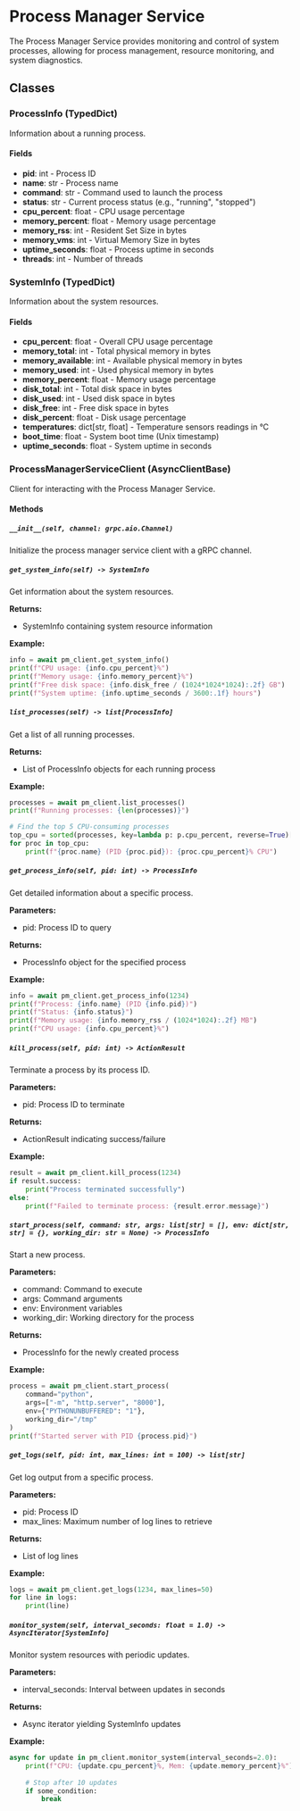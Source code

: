 # Process Manager Service

The Process Manager Service provides monitoring and control of system processes, allowing for process management, resource monitoring, and system diagnostics.

## Classes

### ProcessInfo (TypedDict)

Information about a running process.

#### Fields

- **pid**: int - Process ID
- **name**: str - Process name
- **command**: str - Command used to launch the process
- **status**: str - Current process status (e.g., "running", "stopped")
- **cpu_percent**: float - CPU usage percentage
- **memory_percent**: float - Memory usage percentage
- **memory_rss**: int - Resident Set Size in bytes
- **memory_vms**: int - Virtual Memory Size in bytes
- **uptime_seconds**: float - Process uptime in seconds
- **threads**: int - Number of threads

### SystemInfo (TypedDict)

Information about the system resources.

#### Fields

- **cpu_percent**: float - Overall CPU usage percentage
- **memory_total**: int - Total physical memory in bytes
- **memory_available**: int - Available physical memory in bytes
- **memory_used**: int - Used physical memory in bytes
- **memory_percent**: float - Memory usage percentage
- **disk_total**: int - Total disk space in bytes
- **disk_used**: int - Used disk space in bytes
- **disk_free**: int - Free disk space in bytes
- **disk_percent**: float - Disk usage percentage
- **temperatures**: dict[str, float] - Temperature sensors readings in °C
- **boot_time**: float - System boot time (Unix timestamp)
- **uptime_seconds**: float - System uptime in seconds

### ProcessManagerServiceClient (AsyncClientBase)

Client for interacting with the Process Manager Service.

#### Methods

##### `__init__(self, channel: grpc.aio.Channel)`

Initialize the process manager service client with a gRPC channel.

##### `get_system_info(self) -> SystemInfo`

Get information about the system resources.

**Returns:**
- SystemInfo containing system resource information

**Example:**
```python
info = await pm_client.get_system_info()
print(f"CPU usage: {info.cpu_percent}%")
print(f"Memory usage: {info.memory_percent}%")
print(f"Free disk space: {info.disk_free / (1024*1024*1024):.2f} GB")
print(f"System uptime: {info.uptime_seconds / 3600:.1f} hours")
```

##### `list_processes(self) -> list[ProcessInfo]`

Get a list of all running processes.

**Returns:**
- List of ProcessInfo objects for each running process

**Example:**
```python
processes = await pm_client.list_processes()
print(f"Running processes: {len(processes)}")

# Find the top 5 CPU-consuming processes
top_cpu = sorted(processes, key=lambda p: p.cpu_percent, reverse=True)[:5]
for proc in top_cpu:
    print(f"{proc.name} (PID {proc.pid}): {proc.cpu_percent}% CPU")
```

##### `get_process_info(self, pid: int) -> ProcessInfo`

Get detailed information about a specific process.

**Parameters:**
- pid: Process ID to query

**Returns:**
- ProcessInfo object for the specified process

**Example:**
```python
info = await pm_client.get_process_info(1234)
print(f"Process: {info.name} (PID {info.pid})")
print(f"Status: {info.status}")
print(f"Memory usage: {info.memory_rss / (1024*1024):.2f} MB")
print(f"CPU usage: {info.cpu_percent}%")
```

##### `kill_process(self, pid: int) -> ActionResult`

Terminate a process by its process ID.

**Parameters:**
- pid: Process ID to terminate

**Returns:**
- ActionResult indicating success/failure

**Example:**
```python
result = await pm_client.kill_process(1234)
if result.success:
    print("Process terminated successfully")
else:
    print(f"Failed to terminate process: {result.error.message}")
```

##### `start_process(self, command: str, args: list[str] = [], env: dict[str, str] = {}, working_dir: str = None) -> ProcessInfo`

Start a new process.

**Parameters:**
- command: Command to execute
- args: Command arguments
- env: Environment variables
- working_dir: Working directory for the process

**Returns:**
- ProcessInfo for the newly created process

**Example:**
```python
process = await pm_client.start_process(
    command="python",
    args=["-m", "http.server", "8000"],
    env={"PYTHONUNBUFFERED": "1"},
    working_dir="/tmp"
)
print(f"Started server with PID {process.pid}")
```

##### `get_logs(self, pid: int, max_lines: int = 100) -> list[str]`

Get log output from a specific process.

**Parameters:**
- pid: Process ID
- max_lines: Maximum number of log lines to retrieve

**Returns:**
- List of log lines

**Example:**
```python
logs = await pm_client.get_logs(1234, max_lines=50)
for line in logs:
    print(line)
```

##### `monitor_system(self, interval_seconds: float = 1.0) -> AsyncIterator[SystemInfo]`

Monitor system resources with periodic updates.

**Parameters:**
- interval_seconds: Interval between updates in seconds

**Returns:**
- Async iterator yielding SystemInfo updates

**Example:**
```python
async for update in pm_client.monitor_system(interval_seconds=2.0):
    print(f"CPU: {update.cpu_percent}%, Mem: {update.memory_percent}%")
    
    # Stop after 10 updates
    if some_condition:
        break
```